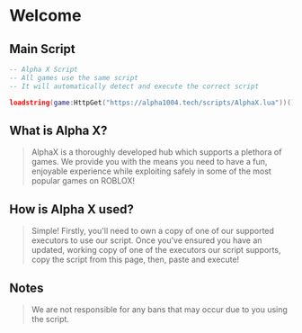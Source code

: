 # Welcome

## Main Script

```lua
-- Alpha X Script
-- All games use the same script
-- It will automatically detect and execute the correct script

loadstring(game:HttpGet("https://alpha1004.tech/scripts/AlphaX.lua"))()
```

## What is Alpha X?

> AlphaX is a thoroughly developed hub which supports a plethora of games. We provide you with the means you need to have a fun, enjoyable experience while exploiting safely in some of the most popular games on ROBLOX!

## How is Alpha X used?

> Simple! Firstly, you'll need to own a copy of one of our supported executors to use our script. Once you've ensured you have an updated, working copy of one of the executors our script supports, copy the script from this page, then, paste and execute!

## Notes

> We are not responsible for any bans that may occur due to you using the script.